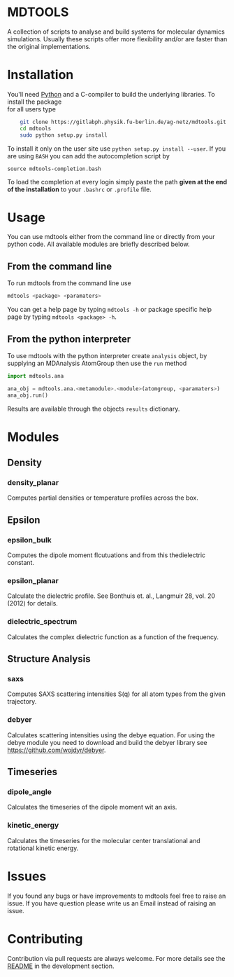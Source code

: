 # MDTOOLS

A collection of scripts to analyse and build systems for molecular dynamics simulations.
Usually these scripts offer more flexibility and/or are faster than the original implementations.

# Installation

You'll need [Python](https://www.python.org) and a C-compiler to build the
underlying libraries. To install the package  
for all users type

```sh
    git clone https://gitlabph.physik.fu-berlin.de/ag-netz/mdtools.git
    cd mdtools
    sudo python setup.py install
```

To install it only on the user site use `python setup.py install --user`.
If you are using `BASH` you can add the autocompletion script
by

    source mdtools-completion.bash

To load the completion at every login simply paste the path **given at the end
of the installation** to your `.bashrc` or `.profile` file.

# Usage

You can use mdtools either from the command line or directly from your python
code. All available modules are briefly described below.

## From the command line

To run mdtools from the command line use

```sh
mdtools <package> <paramaters>
```

You can get a help page by typing `mdtools -h` or package specific help page
by typing `mdtools <package> -h`.

## From the python interpreter

To use mdtools with the python interpreter create `analysis` object,
by supplying an MDAnalysis AtomGroup then use the `run` method

```python
import mdtools.ana

ana_obj = mdtools.ana.<metamodule>.<module>(atomgroup, <paramaters>)
ana_obj.run()
```

Results are available through the objects `results` dictionary.

# Modules

## Density

### density_planar

Computes partial densities or temperature profiles across the box.

## Epsilon

### epsilon_bulk

Computes the dipole moment flcutuations and from this thedielectric constant.

### epsilon_planar

Calculate the dielectric profile. See Bonthuis et. al., Langmuir 28, vol. 20 (2012) for details.

### dielectric_spectrum

Calculates the complex dielectric function as a function of the frequency.

## Structure Analysis

### saxs

Computes SAXS scattering intensities S(q) for all atom types from the given trajectory.

### debyer

Calculates scattering intensities using the debye equation.
For using the debye module you need to download and build
the debyer library see <https://github.com/wojdyr/debyer>.

## Timeseries

### dipole_angle

Calculates the timeseries of the dipole moment wit an axis.

### kinetic_energy

Calculates the timeseries for the molecular center translational
and rotational kinetic energy.

# Issues

If you found any bugs or have improvements to mdtools feel free to raise an
issue. If you have question please write us an Email instead of raising an
issue.


# Contributing

Contribution via pull requests are always welcome.
For more details see the [README](developer/README.md) in the development section.
